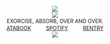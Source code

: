 <div align="center">
  
  ![](https://files.catbox.moe/dms0aw.png)
</br> ![](https://komarev.com/ghpvc/?username=DETERMlNATION&color=7a7a7a&style=flat-square&label=souls)
</br> EXORCISE, ABSORB, OVER AND OVER.
</br> [ATABOOK](https://rochas313.atabook.org) 　 　 [SPOTIFY](https://open.spotify.com/playlist/0ik0R23WPpTOgTmwLDAI7c?si=ca8d1e44906c4753) 　 　 [RENTRY](https://rentry.co/thehuman)
</br> ![](https://files.catbox.moe/lhvlyu.gif)
